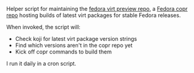 Helper script for maintaining the [fedora virt preview repo](http://fedoraproject.org/wiki/Virtualization_Preview_Repository), a [Fedora copr repo](https://copr.fedorainfracloud.org/coprs/g/virtmaint-sig/virt-preview/) hosting builds of latest virt packages for stable Fedora releases.

When invoked, the script will:

* Check koji for latest virt package version strings
* Find which versions aren't in the copr repo yet
* Kick off copr commands to build them

I run it daily in a cron script.
